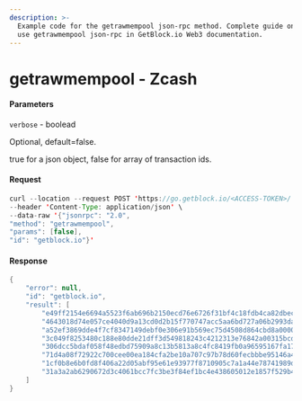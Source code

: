 ```yaml
---
description: >-
  Example code for the getrawmempool json-rpc method. Сomplete guide on how to
  use getrawmempool json-rpc in GetBlock.io Web3 documentation.
---
```


# getrawmempool - Zcash

#### Parameters

`verbose` - boolead

Optional, default=false.

true for a json object, false for array of transaction ids.

#### Request

```java
curl --location --request POST 'https://go.getblock.io/<ACCESS-TOKEN>/' \
--header 'Content-Type: application/json' \
--data-raw '{"jsonrpc": "2.0",
"method": "getrawmempool",
"params": [false],
"id": "getblock.io"}'
```

#### Response

```java
{
    "error": null,
    "id": "getblock.io",
    "result": [
        "e49ff2154e6694a5523f6ab696b2150ecd76e6726f31bf4c18fdb4ca82dbec2d",
        "4643018d74e057ce4040d9a13cd0d2b15f770747acc5aa6bd727a06b2993daee",
        "a52ef3869dde4f7cf8347149debf0e306e91b569ec75d4508d864cbd8a00002f",
        "3c049f8253480c188e80dde21dff3d549818243c4212313e76842a00315bcdf9",
        "306dcc5bdaf058f48edbd75909a8c13b5813a8c4fc8419fb0a96595167fa17b1",
        "71d4a08f72922c700cee00ea184cfa2be10a707c97b78d60fecbbbe95146a418",
        "1cf0b8e6b0fd8f406a22d05abf95e61e93977f8710905c7a1a44e78741989da5",
        "31a3a2ab6290672d3c4061bcc7fc3be3f84ef1bc4e438605012e1857f529b459"
    ]
}
```

